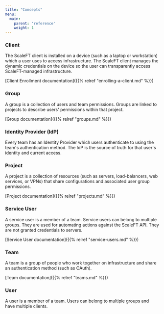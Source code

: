 ```yaml
---
title: "Concepts"
menu:
  main:
    parent: 'reference'
    weight: 1
---
```

### Client

The ScaleFT client is installed on a device (such as a laptop or workstation) which a user uses   to access infrastructure. The ScaleFT client manages the dynamic credentials on the device so the user can transparently access ScaleFT-managed infrastructure.

[Client Enrollment documentation]({{% relref "enrolling-a-client.md" %}})


### Group

A group is a collection of users and team permissions. Groups are linked to projects to describe  users' permissions within that project.

[Group documentation]({{% relref "groups.md" %}})


### Identity Provider (IdP)

Every team has an Identity Provider which users authenticate to using the team's authentication   method. The IdP is the source of truth for that user's identity and current access.

[//]: < no link to additional information for Identity Provider (IdP)>

### Project

A project is a collection of resources (such as servers, load-balancers, web services, or VPNs)   that share configurations and associated user group permissions.

[Project documentation]({{% relref "projects.md" %}})


### Service User

A service user is a member of a team. Service users can belong to multiple groups. They are     used for automating actions against the ScaleFT API. They are not granted credentials to
servers.

[Service User documentation]({{% relref "service-users.md" %}})


### Team

A team is a group of people who work together on infrastructure and share an authentication method (such as OAuth).

[Team documentation]({{% relref "teams.md" %}})


### User

A user is a member of a team. Users can belong to multiple groups and have multiple clients.

[//]: <no link provided to additional documentaion for user>
